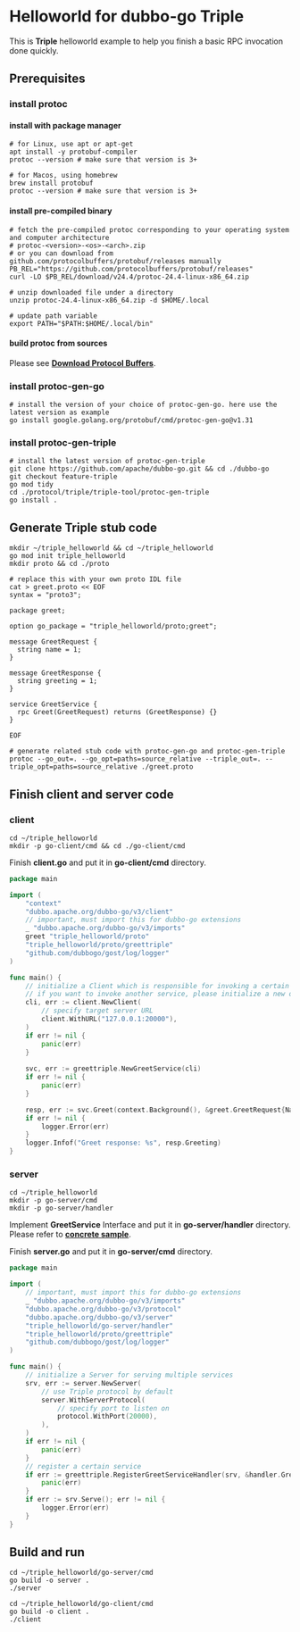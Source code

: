 # Helloworld for dubbo-go Triple

This is **Triple** helloworld example to help you finish a basic RPC invocation done quickly.

## Prerequisites

### install protoc

#### install with package manager

```shell
# for Linux, use apt or apt-get
apt install -y protobuf-compiler
protoc --version # make sure that version is 3+

# for Macos, using homebrew
brew install protobuf
protoc --version # make sure that version is 3+
```

#### install pre-compiled binary

```shell
# fetch the pre-compiled protoc corresponding to your operating system and computer architecture
# protoc-<version>-<os>-<arch>.zip
# or you can download from github.com/protocolbuffers/protobuf/releases manually
PB_REL="https://github.com/protocolbuffers/protobuf/releases"
curl -LO $PB_REL/download/v24.4/protoc-24.4-linux-x86_64.zip

# unzip downloaded file under a directory
unzip protoc-24.4-linux-x86_64.zip -d $HOME/.local

# update path variable
export PATH="$PATH:$HOME/.local/bin"
```

#### build protoc from sources

Please see [**Download Protocol Buffers**](https://protobuf.dev/downloads/).

### install protoc-gen-go

```shell
# install the version of your choice of protoc-gen-go. here use the latest version as example
go install google.golang.org/protobuf/cmd/protoc-gen-go@v1.31
```

### install protoc-gen-triple

```shell
# install the latest version of protoc-gen-triple
git clone https://github.com/apache/dubbo-go.git && cd ./dubbo-go
git checkout feature-triple
go mod tidy
cd ./protocol/triple/triple-tool/protoc-gen-triple
go install .
```

## Generate Triple stub code

```shell
mkdir ~/triple_helloworld && cd ~/triple_helloworld
go mod init triple_helloworld
mkdir proto && cd ./proto

# replace this with your own proto IDL file
cat > greet.proto << EOF
syntax = "proto3";

package greet;

option go_package = "triple_helloworld/proto;greet";

message GreetRequest {
  string name = 1;
}

message GreetResponse {
  string greeting = 1;
}

service GreetService {
  rpc Greet(GreetRequest) returns (GreetResponse) {}
}

EOF

# generate related stub code with protoc-gen-go and protoc-gen-triple
protoc --go_out=. --go_opt=paths=source_relative --triple_out=. --triple_opt=paths=source_relative ./greet.proto
```

## Finish client and server code

### client

```shell
cd ~/triple_helloworld
mkdir -p go-client/cmd && cd ./go-client/cmd
```

Finish **client.go** and put it in **go-client/cmd** directory.

```go
package main

import (
	"context"
	"dubbo.apache.org/dubbo-go/v3/client"
	// important, must import this for dubbo-go extensions
	_ "dubbo.apache.org/dubbo-go/v3/imports"
	greet "triple_helloworld/proto"
	"triple_helloworld/proto/greettriple"
	"github.com/dubbogo/gost/log/logger"
)

func main() {
	// initialize a Client which is responsible for invoking a certain service. it uses Triple protocol by default
	// if you want to invoke another service, please initialize a new one
	cli, err := client.NewClient(
		// specify target server URL
		client.WithURL("127.0.0.1:20000"),
	)
	if err != nil {
		panic(err)
	}
	
	svc, err := greettriple.NewGreetService(cli)
	if err != nil {
		panic(err)
	}

	resp, err := svc.Greet(context.Background(), &greet.GreetRequest{Name: "hello world"})
	if err != nil {
		logger.Error(err)
	}
	logger.Infof("Greet response: %s", resp.Greeting)
}
```

### server
```shell
cd ~/triple_helloworld
mkdir -p go-server/cmd
mkdir -p go-server/handler
```

Implement **GreetService** Interface and put it in **go-server/handler** directory.
Please refer to [**concrete sample**](https://github.com/apache/dubbo-go-samples/tree/new-triple-samples/helloworld/go-server/handler).

Finish **server.go** and put it in **go-server/cmd** directory.

```go
package main

import (
    // important, must import this for dubbo-go extensions
	_ "dubbo.apache.org/dubbo-go/v3/imports"
	"dubbo.apache.org/dubbo-go/v3/protocol"
	"dubbo.apache.org/dubbo-go/v3/server"
	"triple_helloworld/go-server/handler"
	"triple_helloworld/proto/greettriple"
	"github.com/dubbogo/gost/log/logger"
)

func main() {
	// initialize a Server for serving multiple services 
	srv, err := server.NewServer(
		// use Triple protocol by default
		server.WithServerProtocol(
			// specify port to listen on
			protocol.WithPort(20000),
		),
	)
	if err != nil {
		panic(err)
	}
	// register a certain service
	if err := greettriple.RegisterGreetServiceHandler(srv, &handler.GreetTripleServer{}); err != nil {
		panic(err)
	}
	if err := srv.Serve(); err != nil {
		logger.Error(err)
	}
}
```

## Build and run

```shell
cd ~/triple_helloworld/go-server/cmd
go build -o server .
./server
```

```shell
cd ~/triple_helloworld/go-client/cmd
go build -o client .
./client
```